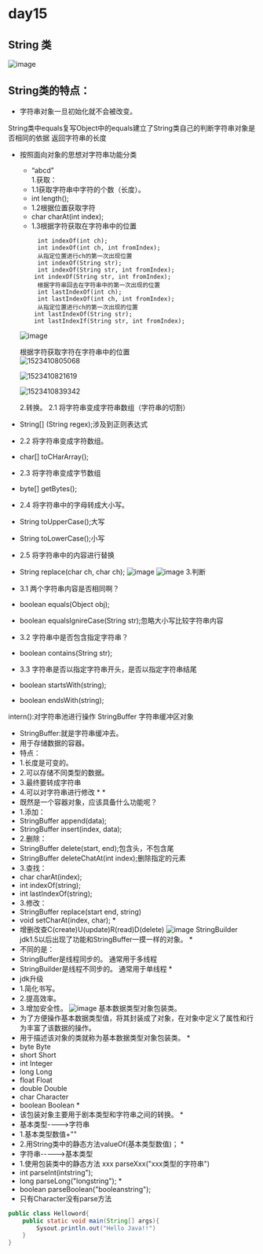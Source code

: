 

# day15

## String 类
![image](C:\Users\CYAN-K~1\AppData\Local\Temp\1523410641470.png)
## String类的特点：
* 字符串对象一旦初始化就不会被改变。



String类中equals复写Object中的equals建立了String类自己的判断字符串对象是否相同的依据
返回字符串的长度  

* 按照面向对象的思想对字符串功能分类
     * “abcd”  
       1.获取：  
     * 1.1获取字符串中字符的个数（长度）。
     * int length();
     * 1.2根据位置获取字符
     * char charAt(int index);
     * 1.3根据字符获取在字符串中的位置
     ```
          int indexOf(int ch); 
          int indexOf(int ch, int fromIndex);
          从指定位置进行ch的第一次出现位置
          int indexOf(String str);
          int indexOf(String str, int fromIndex);
         int indexOf(String str, int fromIndex);
          根据字符串回去在字符串中的第一次出现的位置
          int lastIndexOf(int ch);
          int lastIndexOf(int ch, int fromIndex);
          从指定位置进行ch的第一次出现的位置
         int lastIndexOf(String str);
         int lastIndexIf(String str, int fromIndex);
     ```
     ![image](C:\Users\CYAN-K~1\AppData\Local\Temp\1523410678484.png)

     根据字符获取字符在字符串中的位置  
     ![1523410805068](C:\Users\CYAN-K~1\AppData\Local\Temp\1523410805068.png)

     ![1523410821619](C:\Users\CYAN-K~1\AppData\Local\Temp\1523410821619.png)

     ![1523410839342](C:\Users\CYAN-K~1\AppData\Local\Temp\1523410839342.png)

     2.转换。
      2.1 将字符串变成字符串数组（字符串的切割）

 * String[] (String regex);涉及到正则表达式

 * 2.2 将字符串变成字符数组。

 * char[] toCHarArray();

 * 2.3 将字符串变成字节数组

 * byte[] getBytes();

 * 2.4  将字符串中的字母转成大小写。

 * String toUpperCase();大写

 * String toLowerCase();小写

 * 2.5 将字符串中的内容进行替换

 * String replace(char ch, char ch);
    ![image](C:\Users\CYAN-K~1\AppData\Local\Temp\1523410872355.png)
    ![image](C:\Users\CYAN-K~1\AppData\Local\Temp\1523410883029.png)
    3.判断

 * 3.1 两个字符串内容是否相同啊？

 * boolean equals(Object obj);

 * boolean equalsIgnireCase(String str);忽略大小写比较字符串内容

 * 3.2 字符串中是否包含指定字符串？

 * boolean contains(String str);

 * 3.3 字符串是否以指定字符串开头，是否以指定字符串结尾

 * boolean startsWith(string);

 * boolean endsWith(string);


intern():对字符串池进行操作
StringBuffer
字符串缓冲区对象
* StringBuffer:就是字符串缓冲去。
 * 用于存储数据的容器。
 * 特点：
 * 1.长度是可变的。
 * 2.可以存储不同类型的数据。
 * 3.最终要转成字符串
 * 4.可以对字符串进行修改
    *
     *
 * 既然是一个容器对象，应该具备什么功能呢？
 * 1.添加：
 * StringBuffer append(data);
 * StringBuffer insert(index, data);
 * 2.删除：
 * StringBuffer delete(start, end);包含头，不包含尾
 * StringBuffer deleteChatAt(int index);删除指定的元素
 * 3.查找：
 * char charAt(index);
 * int indexOf(string);
 * int lastIndexOf(string);
 * 3.修改：
 * StringBuffer replace(start end, string)
 * void setCharAt(index, char);
    *
 * 增删改查C(create)U(update)R(read)D(delete)
    ![image](C:\Users\CYAN-K~1\AppData\Local\Temp\1523410896016.png)
    StringBuilder
    jdk1.5以后出现了功能和StringBuffer一摸一样的对象。
     *
 * 不同的是：
 * StringBuffer是线程同步的。 通常用于多线程
 * StringBuilder是线程不同步的。 通常用于单线程
    *
 * jdk升级
 * 1.简化书写。
 * 2.提高效率。
 * 3.增加安全性。
    ![image](C:\Users\CYAN-K~1\AppData\Local\Temp\1523410920703.png)
    基本数据类型对象包装类。
 * 为了方便操作基本数据类型值，将其封装成了对象，在对象中定义了属性和行为丰富了该数据的操作。
 * 用于描述该对象的类就称为基本数据类型对象包装类。
    *
 * byte    Byte
 * short   Short
 * int     Integer
 * long    Long
 * float   Float
 * double  Double
 * char    Character
 * boolean Boolean
    *
 * 该包装对象主要用于剧本类型和字符串之间的转换。
    *
 * 基本类型---->字符串
 * 1.基本类型数值+""
 * 2.用String类中的静态方法valueOf(基本类型数值)；
    *
 * 字符串----->基本类型
 * 1.使用包装类中的静态方法 xxx parseXxx("xxx类型的字符串")
 * int parseInt(intstring");
 * long parseLong("longstring");
    *
 * boolean parseBoolean("booleanstring");
 * 只有Character没有parse方法

``` java
public class Helloword{
    public static void main(String[] args){
        Sysout.println.out("Hello Java!!")
    }
}
```

